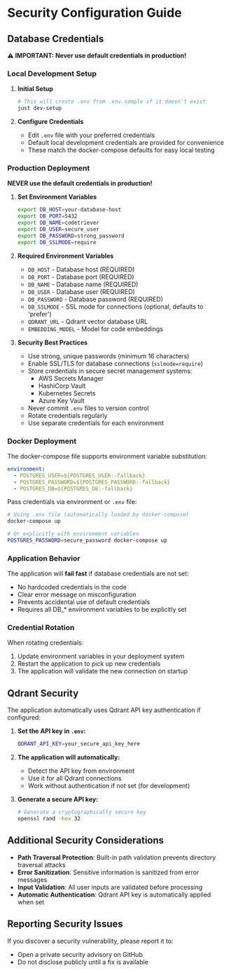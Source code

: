 # Security Configuration Guide

## Database Credentials

**⚠️ IMPORTANT: Never use default credentials in production!**

### Local Development Setup

1. **Initial Setup**
   ```bash
   # This will create .env from .env.sample if it doesn't exist
   just dev-setup
   ```

2. **Configure Credentials**
   - Edit `.env` file with your preferred credentials
   - Default local development credentials are provided for convenience
   - These match the docker-compose defaults for easy local testing

### Production Deployment

**NEVER use the default credentials in production!**

1. **Set Environment Variables**
   ```bash
   export DB_HOST=your-database-host
   export DB_PORT=5432
   export DB_NAME=codetriever
   export DB_USER=secure_user
   export DB_PASSWORD=strong_password
   export DB_SSLMODE=require
   ```

2. **Required Environment Variables**
   - `DB_HOST` - Database host (REQUIRED)
   - `DB_PORT` - Database port (REQUIRED)
   - `DB_NAME` - Database name (REQUIRED)
   - `DB_USER` - Database user (REQUIRED)
   - `DB_PASSWORD` - Database password (REQUIRED)
   - `DB_SSLMODE` - SSL mode for connections (optional, defaults to 'prefer')
   - `QDRANT_URL` - Qdrant vector database URL
   - `EMBEDDING_MODEL` - Model for code embeddings

3. **Security Best Practices**
   - Use strong, unique passwords (minimum 16 characters)
   - Enable SSL/TLS for database connections (`sslmode=require`)
   - Store credentials in secure secret management systems:
     - AWS Secrets Manager
     - HashiCorp Vault
     - Kubernetes Secrets
     - Azure Key Vault
   - Never commit `.env` files to version control
   - Rotate credentials regularly
   - Use separate credentials for each environment

### Docker Deployment

The docker-compose file supports environment variable substitution:

```yaml
environment:
  - POSTGRES_USER=${POSTGRES_USER:-fallback}
  - POSTGRES_PASSWORD=${POSTGRES_PASSWORD:-fallback}
  - POSTGRES_DB=${POSTGRES_DB:-fallback}
```

Pass credentials via environment or `.env` file:
```bash
# Using .env file (automatically loaded by docker-compose)
docker-compose up

# Or explicitly with environment variables
POSTGRES_PASSWORD=secure_password docker-compose up
```

### Application Behavior

The application will **fail fast** if database credentials are not set:
- No hardcoded credentials in the code
- Clear error message on misconfiguration
- Prevents accidental use of default credentials
- Requires all DB_* environment variables to be explicitly set

### Credential Rotation

When rotating credentials:
1. Update environment variables in your deployment system
2. Restart the application to pick up new credentials
3. The application will validate the new connection on startup

## Qdrant Security

The application automatically uses Qdrant API key authentication if configured:

1. **Set the API key in `.env`:**
   ```bash
   QDRANT_API_KEY=your_secure_api_key_here
   ```

2. **The application will automatically:**
   - Detect the API key from environment
   - Use it for all Qdrant connections
   - Work without authentication if not set (for development)

3. **Generate a secure API key:**
   ```bash
   # Generate a cryptographically secure key
   openssl rand -hex 32
   ```

## Additional Security Considerations

- **Path Traversal Protection**: Built-in path validation prevents directory traversal attacks
- **Error Sanitization**: Sensitive information is sanitized from error messages
- **Input Validation**: All user inputs are validated before processing
- **Automatic Authentication**: Qdrant API key is automatically applied when set

## Reporting Security Issues

If you discover a security vulnerability, please report it to:
- Open a private security advisory on GitHub
- Do not disclose publicly until a fix is available